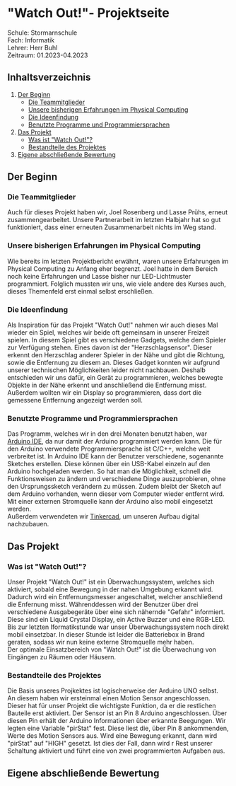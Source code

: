 # "Watch Out!"- Projektseite

Schule: Stormarnschule  
Fach: Informatik  
Lehrer: Herr Buhl   
Zeitraum: 01.2023-04.2023  

## Inhaltsverzeichnis  
1. [Der Beginn](https://github.com/juiceinlondon/Projekt-2/blob/main/Projektseite.md#der-beginn)    
   - [Die Teammitglieder](https://github.com/juiceinlondon/Projekt-2/blob/main/Projektseite.md#die-teammitglieder)   
   - [Unsere bisherigen Erfahrungen im Physical Computing](https://github.com/juiceinlondon/Projekt-2/blob/main/Projektseite.md#unsere-bisherigen-erfahrungen-im-physical-computing)  
   - [Die Ideenfindung](https://github.com/juiceinlondon/Projekt-2/blob/main/Projektseite.md#die-ideenfindung)   
   - [Benutzte Programme und Programmiersprachen](https://github.com/juiceinlondon/Projekt-2/blob/main/Projektseite.md#benutzte-programme-und-programmiersprachen)  
2. [Das Projekt](https://github.com/juiceinlondon/Projekt-2/blob/main/Projektseite.md#das-projekt)  
   - [Was ist "Watch Out!"?](https://github.com/juiceinlondon/Projekt-2/blob/main/Projektseite.md#was-ist-watch-out)  
   - [Bestandteile des Projektes](https://github.com/juiceinlondon/Projekt-2/blob/main/Projektseite.md#bestandteile-des-projektes)  
3. [Eigene abschließende Bewertung](https://github.com/juiceinlondon/Projekt-2/blob/main/Projektseite.md#eigene-abschlie%C3%9Fende-bewertung)  

## Der Beginn  

### Die Teammitglieder  
Auch für dieses Projekt haben wir, Joel Rosenberg und Lasse Prühs, erneut zusammengearbeitet. Unsere Partnerarbeit im letzten Halbjahr hat so gut funktioniert, dass einer erneuten Zusammenarbeit nichts im Weg stand.  

### Unsere bisherigen Erfahrungen im Physical Computing  
Wie bereits im letzten Projektbericht erwähnt, waren unsere Erfahrungen im Physical Computing zu Anfang eher begrenzt. Joel hatte in dem Bereich noch keine Erfahrungen und Lasse bisher nur LED-Lichtmuster programmiert. Folglich mussten wir uns, wie viele andere des Kurses auch, dieses Themenfeld erst einmal selbst erschließen.

### Die Ideenfindung  
Als Inspiration für das Projekt "Watch Out!" nahmen wir auch dieses Mal wieder ein Spiel, welches wir beide oft gemeinsam in unserer Freizeit spielen. In diesem Spiel gibt es verschiedene Gadgets, welche dem Spieler zur Verfügung stehen. Eines davon ist der "Herzschlagsensor". Dieser erkennt den Herzschlag anderer Spieler in der Nähe und gibt die Richtung, sowie die Entfernung zu diesem an. Dieses Gadget konnten wir aufgrund unserer technischen Möglichkeiten leider nicht nachbauen. Deshalb entschieden wir uns dafür, ein Gerät zu programmieren, welches bewegte Objekte in der Nähe erkennt und anschließend die Entfernung misst. Außerdem wollten wir ein Display so programmieren, dass dort die gemessene Entfernung angezeigt werden soll.  

### Benutzte Programme und Programmiersprachen  
Das Programm, welches wir in den drei Monaten benutzt haben, war [Arduino IDE](https://downloads.arduino.cc/arduino-ide/arduino-ide_2.0.4_Windows_64bit.exe), da nur damit der Arduino programmiert werden kann. Die für den Arduino verwendete Programmiersprache ist C/C++, welche weit verbreitet ist. In Arduino IDE kann der Benutzer verschiedene, sogenannte Sketches erstellen. Diese können über ein USB-Kabel einzeln auf den Arduino hochgeladen werden. So hat man die Möglichkeit, schnell die Funktionsweisen zu ändern und verschiedene Dinge auszuprobieren, ohne den Ursprungssketch verändern zu müssen. Zudem bleibt der Sketch auf dem Arduino vorhanden, wenn dieser vom Computer wieder entfernt wird. Mit einer externen Stromquelle kann der Arduino also mobil eingesetzt werden.  
Außerdem verwendeten wir [Tinkercad](https://www.tinkercad.com/), um unseren Aufbau digital nachzubauen.


## Das Projekt  

### Was ist "Watch Out!"?  
Unser Projekt "Watch Out!" ist ein Überwachungssystem, welches sich aktiviert, sobald eine Bewegung in der nahen Umgebung erkannt wird. Dadurch wird ein Entfernungsmesser angeschaltet, welcher anschließend die Enfernung misst. Währenddessen wird der Benutzer über drei verschiedene Ausgabegeräte über eine sich nähernde "Gefahr" informiert. Diese sind ein Liquid Crystal Display, ein Active Buzzer und eine RGB-LED.  
Bis zur letzten Iformatikstunde war unser Überwachungssystem noch direkt mobil einsetzbar. In dieser Stunde ist leider die Batteriebox in Brand geraten, sodass wir nun keine externe Stromquelle mehr haben.  
Der optimale Einsatzbereich von "Watch Out!" ist die Überwachung von Eingängen zu Räumen oder Häusern.  

### Bestandteile des Projektes  

Die Basis unseres Projkektes ist logischerweise der Arduino UNO selbst.  
An diesem haben wir ersteinmal einen Motion Sensor angeschlossen. Dieser hat für unser Projekt die wichtigste Funktion, da er die restlichen Bauteile erst aktiviert. Der Sensor ist an Pin 8 Arduino angeschlossen. Über diesen Pin erhält der Arduino Informationen über erkannte Beegungen. Wir legten eine Variable "pirStat" fest. Diese liest die, über Pin 8 ankommenden, Werte des Motion Sensors aus. Wird eine Bewegung erkannt, dann wird "pirStat" auf "HIGH" gesetzt. Ist dies der Fall, dann wird r Rest unserer Schaltung aktiviert und führt eine von zwei programmierten Aufgaben aus. 



## Eigene abschließende Bewertung 

